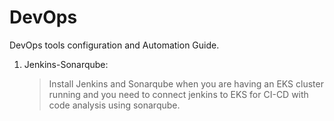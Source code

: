 # DevOps
DevOps tools configuration and Automation Guide.

1. Jenkins-Sonarqube: 
   > Install Jenkins and Sonarqube when you are having an EKS cluster running and you need to connect jenkins to EKS for CI-CD with code analysis using sonarqube.
